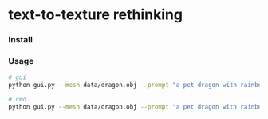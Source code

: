 # text-to-texture rethinking

### Install



### Usage
```bash
# gui
python gui.py --mesh data/dragon.obj --prompt "a pet dragon with rainbow patterns" --save_path dragon_rainbow

# cmd
python gui.py --mesh data/dragon.obj --prompt "a pet dragon with rainbow patterns" --save_path dragon_rainbow --wogui
```